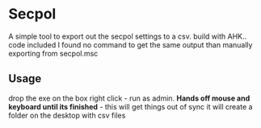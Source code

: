 Secpol
================
A simple tool to export out the secpol settings to a csv. build with AHK.. code included
I found no command to get the same output than manually exporting from secpol.msc

Usage
---------
drop the exe on the box 
right click - run as admin. 
**Hands off mouse and keyboard until its finished** - this will get things out of sync 
it will create a folder on the desktop with csv files 

